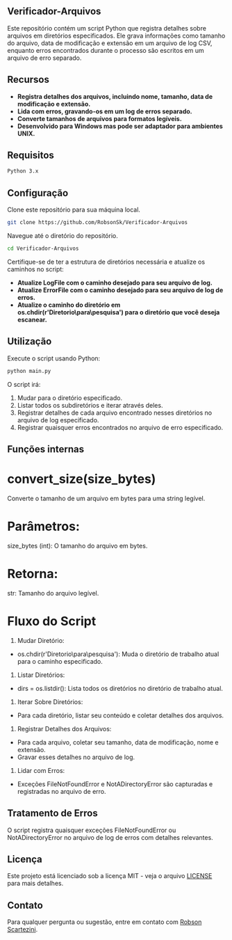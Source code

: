 ## Verificador-Arquivos

Este repositório contém um script Python que registra detalhes sobre arquivos em diretórios especificados. Ele grava informações como tamanho do arquivo, data de modificação e extensão em um arquivo de log CSV, enquanto erros encontrados durante o processo são escritos em um arquivo de erro separado.

## Recursos
- **Registra detalhes dos arquivos, incluindo nome, tamanho, data de modificação e extensão.**
- **Lida com erros, gravando-os em um log de erros separado.**
- **Converte tamanhos de arquivos para formatos legíveis.**
- **Desenvolvido para Windows mas pode ser adaptador para ambientes UNIX.**

## Requisitos
```sh
Python 3.x
```

## Configuração
Clone este repositório para sua máquina local.
```sh
git clone https://github.com/RobsonSk/Verificador-Arquivos
```

Navegue até o diretório do repositório.
```sh
cd Verificador-Arquivos
```

Certifique-se de ter a estrutura de diretórios necessária e atualize os caminhos no script:
- **Atualize LogFile com o caminho desejado para seu arquivo de log.**
- **Atualize ErrorFile com o caminho desejado para seu arquivo de log de erros.**
- **Atualize o caminho do diretório em os.chdir(r'Diretorio\para\pesquisa') para o diretório que você deseja escanear.**

## Utilização
Execute o script usando Python:

```sh
python main.py
```
O script irá:

1. Mudar para o diretório especificado.
1. Listar todos os subdiretórios e iterar através deles.
1. Registrar detalhes de cada arquivo encontrado nesses diretórios no arquivo de log especificado.
1. Registrar quaisquer erros encontrados no arquivo de erro especificado.

## Funções internas
# convert_size(size_bytes)
Converte o tamanho de um arquivo em bytes para uma string legível.

# Parâmetros:
size_bytes (int): O tamanho do arquivo em bytes.

# Retorna:
str: Tamanho do arquivo legível.

# Fluxo do Script
1. Mudar Diretório:
- os.chdir(r'Diretorio\para\pesquisa'): Muda o diretório de trabalho atual para o caminho especificado.

1. Listar Diretórios:
- dirs = os.listdir(): Lista todos os diretórios no diretório de trabalho atual.

1. Iterar Sobre Diretórios:
- Para cada diretório, listar seu conteúdo e coletar detalhes dos arquivos.

1. Registrar Detalhes dos Arquivos:
- Para cada arquivo, coletar seu tamanho, data de modificação, nome e extensão.
- Gravar esses detalhes no arquivo de log.

1. Lidar com Erros:
- Exceções FileNotFoundError e NotADirectoryError são capturadas e registradas no arquivo de erro.

## Tratamento de Erros
O script registra quaisquer exceções FileNotFoundError ou NotADirectoryError no arquivo de log de erros com detalhes relevantes.

## Licença
Este projeto está licenciado sob a licença MIT - veja o arquivo [LICENSE](LICENSE.md) para mais detalhes.

## Contato
Para qualquer pergunta ou sugestão, entre em contato com [Robson Scartezini](mailto:robsonshk@gmail.com).

